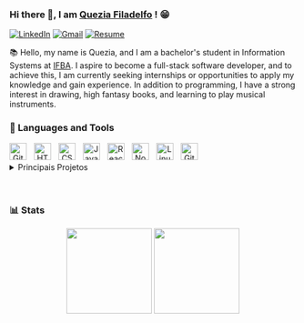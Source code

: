 
### Hi there 👋, I am [Quezia Filadelfo](https://queziafiladelfo.github.io/) ! 😁

<div> 
  
  [![LinkedIn](https://img.shields.io/badge/LinkedIn-7B77FB?style=flat-square&logo=linkedin&logoColor=white)](https://www.linkedin.com/in/queziafiladelfo/)
  [![Gmail](https://img.shields.io/badge/Gmail-7B77FB?style=flat-square&logo=gmail&logoColor=white)](mailto:queziafiladelfo@gmail.com)
  [![Resume](https://img.shields.io/badge/Resume-7B77FB?style=flat-square)](https://github.com/queziafiladelfo/queziafiladelfo/blob/main/resume/Resume_quezia(2024)_pt.pdf)
 
</div>
<div>

  📚 Hello, my name is Quezia, and I am a bachelor's student in Information Systems at [IFBA](https://portal.ifba.edu.br/conquista/capas-e-paginas-menu-cursos/sistemas-de-informacao). I aspire to become a full-stack software developer, and to achieve this, I am currently seeking internships or opportunities to apply my knowledge and gain experience. In addition to programming, I have a strong interest in drawing, high fantasy books, and learning to play musical instruments.


</div>
    
### 🧰 Languages and Tools
    
<div  align="center">   
  <img align="left" alt="Git" width="30px" style="padding-right:10px;" src="https://cdn.jsdelivr.net/gh/devicons/devicon/icons/git/git-original.svg" />
  <img align="left" alt="HTML" width="30px" style="padding-right:10px;" src="https://cdn.jsdelivr.net/gh/devicons/devicon/icons/html5/html5-plain.svg" />
  <img align="left" alt="CSS" width="30px" style="padding-right:10px;" src="https://cdn.jsdelivr.net/gh/devicons/devicon/icons/css3/css3-plain.svg" />
  <img align="left" alt="JavaScript" width="30px" style="padding-right:10px;" src="https://cdn.jsdelivr.net/gh/devicons/devicon/icons/javascript/javascript-plain.svg" />
  <img align="left" alt="React" width="30px" style="padding-right:10px;" src="https://cdn.jsdelivr.net/gh/devicons/devicon/icons/react/react-original.svg" />
  <img align="left" alt="NodeJS" width="30px" style="padding-right:10px;" src="https://cdn.jsdelivr.net/gh/devicons/devicon/icons/nodejs/nodejs-original.svg" />
  
  <img align="left" alt="Linux" width="30px" style="padding-right:10px;" src="https://cdn.jsdelivr.net/gh/devicons/devicon/icons/linux/linux-original.svg" />
  <img align="left" alt="GitHub" width="30px" style="padding-right:10px;" src="https://cdn.jsdelivr.net/gh/devicons/devicon/icons/github/github-original.svg" />
<br />
</div>

<br/>

<details>
  <summary> Principais Projetos</summary>
  <div style="display: grid; grid-template-columns: repeat(auto-fill, minmax(200px, 1fr)); gap: 10px;">
    <a href="https://github.com/queziafiladelfo/burguer-express" style="text-decoration: none;">
      <div style="border: 1px solid #ddd; padding: 10px; border-radius: 5px;">
        <h3>Burguer Express</h3>
        <p>Aplicação para pedidos de hambúrgueres.</p>
      </div>
    </a>
    <a href="https://github.com/queziafiladelfo/rocketEvents-frontend" style="text-decoration: none;">
      <div style="border: 1px solid #ddd; padding: 10px; border-radius: 5px;">
        <h3>Rocket Events</h3>
        <p>Aplicação para gerenciamento eventos.</p>
      </div>
    </a>
    <a href="https://github.com/queziafiladelfo/orange-portfolio-squad20" style="text-decoration: none;">
      <div style="border: 1px solid #ddd; padding: 10px; border-radius: 5px;">
        <h3>Orange Portfolio</h3>
        <p>Aplicação que permite o cadastro e gerenciar projetos dos usuários.</p>
      </div>
    </a>
  </div>
</details>


<br>

#

### 📊 Stats

<div align="center">
  <img height="150px" src="https://github-readme-stats.vercel.app/api?username=queziafiladelfo&count_private=true&show_icons=true&theme=dracula" />
  <img height="150px" src="https://github-readme-stats.vercel.app/api/top-langs/?username=queziafiladelfo&layout=compact&theme=dracula" />
</div>

    
<!--
**queziafiladelfo/queziafiladelfo** is a ✨ _special_ ✨ repository because its `README.md` (this file) appears on your GitHub profile.

https://devicon.dev

Here are some ideas to get you started:

- 🔭 I’m currently working on ...
- 🌱 I’m currently learning ...
- 👯 I’m looking to collaborate on ...
- 🤔 I’m looking for help with ...
- 💬 Ask me about ...
- 📫 How to reach me: ...
- 😄 Pronouns: .....
- ⚡ Fun fact: ......
-->
